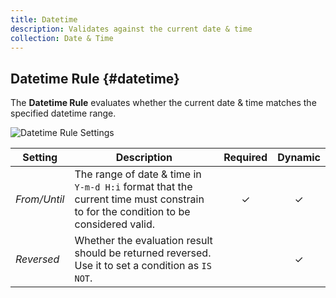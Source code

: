 ```yaml
---
title: Datetime
description: Validates against the current date & time
collection: Date & Time
---
```


## Datetime Rule {#datetime}

<div class="tm-resource-icon">
    <!--@include: ../assets/rules/rule-datetime.svg-->
</div>

The **Datetime Rule** evaluates whether the current date & time matches the specified datetime range.

![Datetime Rule Settings](./assets/rules/rule-datetime.webp)

| Setting | Description | Required | Dynamic |
| --- | --- | :---: | :---: |
| *From/Until* | The range of date & time in `Y-m-d H:i` format that the current time must constrain to for the condition to be considered valid. | &#x2713; | &#x2713; |
| *Reversed* | Whether the evaluation result should be returned reversed. Use it to set a condition as `IS NOT`. | | &#x2713; |
<!--@include: ./advanced-rule-settings-->
